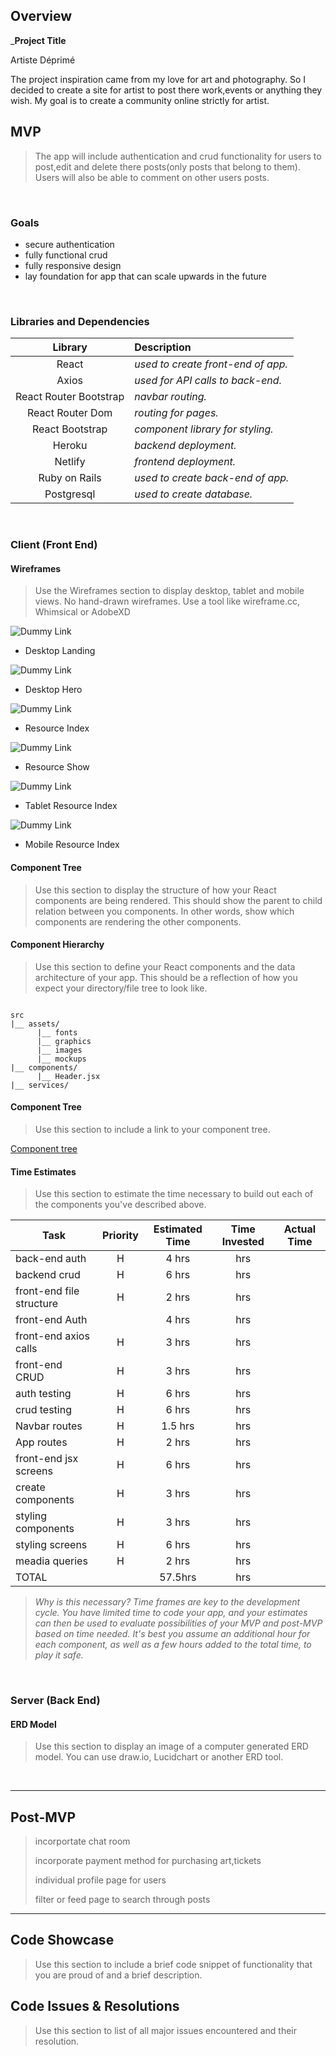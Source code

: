## Overview

_**Project Title**  

Artiste Déprimé
  
The project inspiration came from my love for art and photography. So I decided to create a site for artist to post there work,events or anything they wish. My goal is to create a community online strictly for artist.

## MVP

> The app will include authentication and crud functionality for users to post,edit and delete there posts(only posts that belong to them). Users will also be able to comment on other users posts.  

<br>

### Goals

- secure authentication
- fully functional crud
- fully responsive design
- lay foundation for app that can scale upwards in the future

<br>

### Libraries and Dependencies

|     Library      | Description                                |
| :--------------: | :----------------------------------------- |
|      React       | _used to create front-end of app._ |
|      Axios       | _used for API calls to back-end._ |
| React Router Bootstrap | _navbar routing._ |
| React Router Dom | _routing for pages._ |
| React Bootstrap  | _component library for styling._ | 
|  Heroku          | _backend deployment._ | 
|  Netlify         | _frontend deployment._ | 
| Ruby on Rails    | _used to create back-end of app._ | 
| Postgresql       | _used to create database._ |

<br>

### Client (Front End)

#### Wireframes

> Use the Wireframes section to display desktop, tablet and mobile views. No hand-drawn wireframes. Use a tool like wireframe.cc, Whimsical or AdobeXD

![Dummy Link](url)

- Desktop Landing

![Dummy Link](url)

- Desktop Hero

![Dummy Link](url)

- Resource Index

![Dummy Link](url)

- Resource Show

![Dummy Link](url)

- Tablet Resource Index

![Dummy Link](url)

- Mobile Resource Index

#### Component Tree

> Use this section to display the structure of how your React components are being rendered. This should show the parent to child relation between you components. In other words, show which components are rendering the other components. 

#### Component Hierarchy

> Use this section to define your React components and the data architecture of your app. This should be a reflection of how you expect your directory/file tree to look like. 

``` structure

src
|__ assets/
      |__ fonts
      |__ graphics
      |__ images
      |__ mockups
|__ components/
      |__ Header.jsx
|__ services/

```

#### Component Tree

> Use this section to include a link to your component tree.

[Component tree](url)

#### Time Estimates

> Use this section to estimate the time necessary to build out each of the components you've described above.

| Task                | Priority | Estimated Time | Time Invested | Actual Time |
| ------------------- | :------: | :------------: | :-----------: | :---------: | 
| back-end auth       |    H      |   4 hrs  |       hrs     |             | 
| backend crud        |    H    |     6 hrs  |       hrs     |             | 
| front-end file structure|    H     |  2 hrs  |    hrs      |             | 
| front-end Auth      |          |    4 hrs  |       hrs     |             | 
| front-end axios calls |    H     |  3 hrs  |       hrs     |             |
| front-end CRUD      |    H    |     3 hrs    |       hrs     |             |
| auth testing        |    H    |     6 hrs    |       hrs     |             |  
| crud testing        |    H    |     6 hrs    |       hrs     |             | 
| Navbar routes       |    H     |    1.5 hrs  |       hrs     |             |
| App routes          |    H     |     2 hrs  |       hrs     |             |
| front-end jsx screens |   H    |     6 hrs  |       hrs     |             | 
|  create components  |    H     |     3 hrs  |       hrs     |             |
| styling components  |    H     |     3 hrs  |       hrs     |             |
| styling screens     |    H      |     6 hrs |       hrs     |             | 
| meadia queries      |    H     |     2 hrs  |       hrs     |             |
| TOTAL               |          |   57.5hrs |       hrs     |             |

> _Why is this necessary? Time frames are key to the development cycle. You have limited time to code your app, and your estimates can then be used to evaluate possibilities of your MVP and post-MVP based on time needed. It's best you assume an additional hour for each component, as well as a few hours added to the total time, to play it safe._

<br>

### Server (Back End)

#### ERD Model

> Use this section to display an image of a computer generated ERD model. You can use draw.io, Lucidchart or another ERD tool.

<br>

***

## Post-MVP

> incorportate chat room 
> 
> incorporate payment method for purchasing art,tickets
> 
> individual profile page for users 
> 
> filter or feed page to search through posts 
***

## Code Showcase

> Use this section to include a brief code snippet of functionality that you are proud of and a brief description.

## Code Issues & Resolutions

> Use this section to list of all major issues encountered and their resolution.
